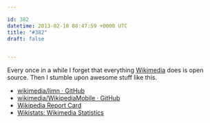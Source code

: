 ```yaml
---

id: 382
datetime: 2013-02-10 08:47:59 +0000 UTC
title: "#382"
draft: false


---
```


Every once in a while I forget that everything [Wikimedia](http://www.wikimedia.org/) does is open source. Then I stumble upon awesome stuff like this. 

 
 * [wikimedia/limn · GitHub](https://github.com/wikimedia/limn)
 * [wikimedia/WikipediaMobile · GitHub](https://github.com/wikimedia/WikipediaMobile)
 * [Wikipedia Report Card](http://reportcard.wmflabs.org/)
 * [Wikistats: Wikimedia Statistics](http://stats.wikimedia.org/)


